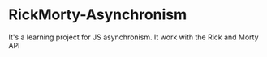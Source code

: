 # RickMorty-Asynchronism
It's a learning project for JS asynchronism. It work with the Rick and Morty API 
